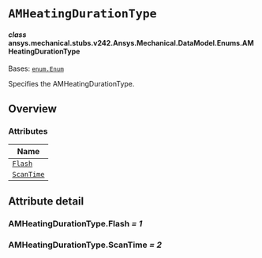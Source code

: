 # `AMHeatingDurationType`



#### *class* ansys.mechanical.stubs.v242.Ansys.Mechanical.DataModel.Enums.AMHeatingDurationType

Bases: [`enum.Enum`](https://docs.python.org/3/library/enum.html#enum.Enum)

Specifies the AMHeatingDurationType.

<!-- !! processed by numpydoc !! -->

<a id="overview"></a>

## Overview

### Attributes

| Name |
| ----------------------------------------------- |
| [`Flash`](#AMHeatingDurationType.Flash) |
| [`ScanTime`](#AMHeatingDurationType.ScanTime) |

<a id="attribute-detail"></a>

## Attribute detail

<a id="AMHeatingDurationType.Flash"></a>

### AMHeatingDurationType.Flash *= 1*

<a id="AMHeatingDurationType.ScanTime"></a>

### AMHeatingDurationType.ScanTime *= 2*


